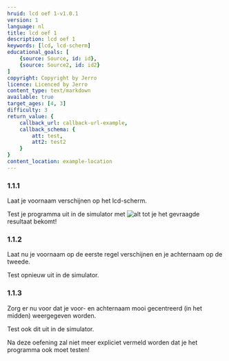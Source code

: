 ```yaml
---
hruid: lcd oef 1-v1.0.1
version: 1
language: nl
title: lcd oef 1
description: lcd oef 1
keywords: [lcd, lcd-scherm]
educational_goals: [
    {source: Source, id: id}, 
    {source: Source2, id: id2}
]
copyright: Copyright by Jerro
licence: Licenced by Jerro
content_type: text/markdown
available: true
target_ages: [4, 3]
difficulty: 3
return_value: {
    callback_url: callback-url-example,
    callback_schema: {
        att: test,
        att2: test2
    }
}
content_location: example-location
---
```


### 1.1.1

Laat je voornaam verschijnen op het lcd-scherm.

Test je programma uit in de simulator met ![alt](https://scholen.dwengo.org/static/play.png "Afb. Play") tot je het gevraagde resultaat bekomt!


### 1.1.2

Laat nu je voornaam op de eerste regel verschijnen en je achternaam op de tweede.

Test opnieuw uit in de simulator.


### 1.1.3

Zorg er nu voor dat je voor- en achternaam mooi gecentreerd (in het midden) weergegeven worden.

Test ook dit uit in de simulator.


Na deze oefening zal niet meer expliciet vermeld worden dat je het programma ook moet testen!